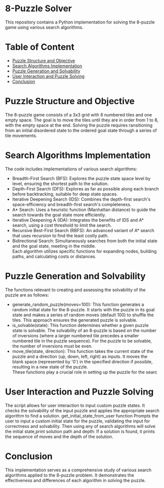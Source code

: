 # 8-Puzzle Solver
This repository contains a Python implementation for solving the 8-puzzle game using various search algorithms.

# Table of Content
- [Puzzle Structure and Objective](https://github.com/KimiyaVahidMotlagh/8PuzzleSolver#puzzle-structure-and-objective)
- [Search Algorithms Implementation](https://github.com/KimiyaVahidMotlagh/8PuzzleSolver#search-algorithms-implementation)
- [Puzzle Generation and Solvability](https://github.com/KimiyaVahidMotlagh/8PuzzleSolver/blob/main/README.md#puzzle-generation-and-solvability)
- [User Interaction and Puzzle Solving]()
- [Conclusion]()

# Puzzle Structure and Objective
The 8-puzzle game consists of a 3x3 grid with 8 numbered tiles and one empty space. The goal is to move the tiles until they are in order from 1 to 8, with the empty space at the end. Solving the puzzle requires
ransitioning from an initial disordered state to the ordered goal state through a series of tile movements.

# Search Algorithms Implementation
The code includes implementations of various search algorithms:

- Breadth-First Search (BFS): Explores the puzzle state space level by level, ensuring the shortest path to the solution.
- Depth-First Search (DFS): Explores as far as possible along each branch before backtracking, suitable for deep state spaces.
- Iterative Deepening Search (IDS): Combines the depth-first search's space-efficiency and breadth-first search's completeness.
- A* Search: Uses a heuristic function (Manhattan distance) to guide the search towards the goal state more efficiently.
- Iterative Deepening A (IDA): Integrates the benefits of IDS and A* search, using a cost threshold to limit the search.
- Recursive Best-First Search (RBFS): An advanced variant of A* search that uses recursion to find the least costly path.
- Bidirectional Search: Simultaneously searches from both the initial state and the goal state, meeting in the middle. <br/>
Each algorithm utilizes specific functions for expanding nodes, building paths, and calculating costs or distances.

# Puzzle Generation and Solvability
The functions relevant to creating and assessing the solvability of the puzzle are as follows:

- generate_random_puzzle(moves=100): This function generates a random initial state for the 8-puzzle. It starts with the puzzle in its goal state and makes a series of random moves (default 100) to shuffle the tiles. This approach 
ensures the generated puzzle is solvable.
- is_solvable(state): This function determines whether a given puzzle state is solvable. The solvability of an 8-puzzle is based on the number of inversions (where a larger numbered tile precedes a smaller numbered tile in the puzzle 
sequence). For the puzzle to be solvable, the number of inversions must be even.
- move_tile(state, direction): This function takes the current state of the puzzle and a direction (up, down, left, right) as inputs. It moves the blank space (represented by '0') in the specified direction if possible, resulting in a new state of the puzzle. <br/>
These functions play a crucial role in setting up the puzzle for the searc

# User Interaction and Puzzle Solving
The script allows for user interaction to input custom puzzle states. It checks the solvability of the input puzzle and applies the appropriate search algorithm to find a solution. get_initial_state_from_user function Prompts the user to input a custom initial state 
for the puzzle, validating the input for correctness and solvability. Then using any of search algorithms will solve the initial state,print solution path and depth: If a solution is found, it prints the sequence of moves and the depth of the solution.

# Conclusion
This implementation serves as a comprehensive study of various search algorithms applied to the 8-puzzle problem. It demonstrates the effectiveness and differences of each algorithm in solving the puzzle.

